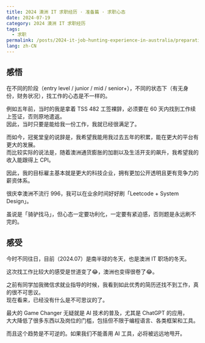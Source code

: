 ```yaml
---
title: 2024 澳洲 IT 求职经历 · 准备篇 · 求职心态
date: 2024-07-19
category: 2024 澳洲 IT 求职经历
tags:
  - 求职
permalink: /posts/2024-it-job-hunting-experience-in-australia/preparation/mentality
lang: zh-CN
---
```


## 感悟

在不同的阶段（entry level / junior / mid / senior+），不同的状态下（有无身份，财务状况），找工作的心态是不一样的。

例如五年前，当时的我是拿着 TSS 482 工签裸辞，必须要在 60 天内找到工作续上签证，否则原地遣返。  
因此，当时只要是能给我一份工作，我就已经很满足了。

而如今，冠冕堂皇的说辞是，我希望我能用我过去五年的积累，能在更大的平台有更大的发展。  
而比较实际的说法是，随着澳洲通货膨胀的加剧以及生活开支的飙升，我希望我的收入能跟得上 CPI。

因此，我的目标雇主基本就是更大的科技企业，拥有更加公开透明且更有竞争力的薪资体系。

很庆幸澳洲不流行 996，我可以在业余时间好好刷「Leetcode + System Design」。

虽说是「骑驴找马」，但心态一定要功利化，一定要有紧迫感，否则题是永远刷不完的。

## 感受

今时不同往日，目前（2024.07）是南半球的冬天，也是澳洲 IT 职场的冬天。  

这次找工作比较大的感受是世道变了😂，澳洲也变得很卷了😂。

之前有同学加我微信求就业指导的时候，我看到如此优秀的简历还找不到工作，真的很不可思议。  
现在看来，已经没有什么是不可思议的了。

最大的 Game Changer 无疑就是 AI 技术的普及，尤其是 ChatGPT 的应用，  
大大降低了很多东西以及岗位的门槛，包括但不限于编程语言、各类框架和工具。

而且这个趋势是不可逆的。如果我们不能善用 AI 工具，必将被远远地甩开。
